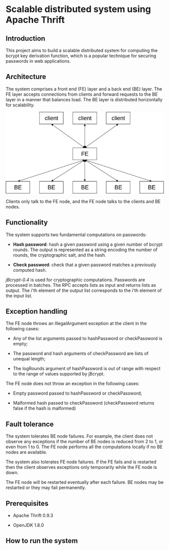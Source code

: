# Scalable distributed system using Apache Thrift

## Introduction

This project aims to build a scalable distributed system for computing the bcrypt key derivation function, which is a popular technique for securing passwords in web applications.

## Architecture

The system comprises a front end (FE) layer and a back end (BE) layer. The FE layer accepts connections from clients and forward requests to the BE layer in a manner that balances load. The BE layer is distributed horizontally for scalability.

<p align="center"><img src="/README/architecture.png" width="600"></p>

Clients only talk to the FE node, and the FE node talks to the clients and BE nodes.

## Functionality

The system supports two fundamental computations on passwords:

+ **Hash password**: hash a given password using a given number of bcrypt rounds. The output is represented as a string encoding the number of rounds, the cryptographic salt, and the hash.

+ **Check password**: check that a given password matches a previously computed hash.

*jBcrypt-0.4* is used for cryptographic computations. Passwords are processed in batches. The RPC accepts lists as input and returns lists as output. The i'th element of the output list corresponds to the i'th element of the input list.


## Exception handling

The FE node throws an IllegalArgument exception at the client in the following cases:

+ Any of the list arguments passed to hashPassword or checkPassword is empty;

+ The password and hash arguments of checkPassword are lists of unequal length;

+ The logRounds argument of hashPassword is out of range with respect to the range of values supported by jBcrypt.
  
The FE node does not throw an exception in the following cases:

+ Empty password passed to hashPassword or checkPassword;

+ Malformed hash passed to checkPassword (checkPassword returns false if the hash is malformed)
 

## Fault tolerance

The system tolerates BE node failures. For example, the client does not observe any exceptions if the number of BE nodes is reduced from 2 to 1, or even from 1 to 0. The FE node performs all the computations locally if no BE nodes are available.

The system also tolerates FE node failures. If the FE fails and is restarted then the client observes exceptions only temporarily while the FE node is down.

The FE node will be restarted eventually after each failure. BE nodes may be restarted or they may fail permanently.


## Prerequisites

+ Apache Thrift 0.9.3

+ OpenJDK 1.8.0

## How to run the system

